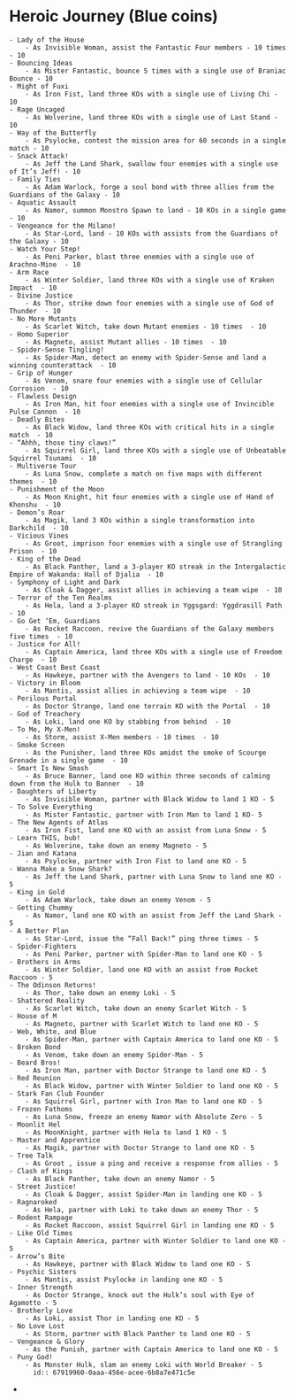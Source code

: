 # Heroic Journey (Blue coins)
	- Lady of the House
		- As Invisible Woman, assist the Fantastic Four members - 10 times - 10
	- Bouncing Ideas
		- As Mister Fantastic, bounce 5 times with a single use of Braniac Bounce - 10
	- Might of Fuxi
		- As Iron Fist, land three KOs with a single use of Living Chi - 10
	- Rage Uncaged
		- As Wolverine, land three KOs with a single use of Last Stand - 10
	- Way of the Butterfly
		- As Psylocke, contest the mission area for 60 seconds in a single match - 10
	- Snack Attack!
		- As Jeff the Land Shark, swallow four enemies with a single use of It’s Jeff! - 10
	- Family Ties
		- As Adam Warlock, forge a soul bond with three allies from the Guardians of the Galaxy - 10
	- Aquatic Assault
		- As Namor, summon Monstro Spawn to land - 10 KOs in a single game - 10
	- Vengeance for the Milano!
		- As Star-Lord, land - 10 KOs with assists from the Guardians of the Galaxy - 10
	- Watch Your Step!
		- As Peni Parker, blast three enemies with a single use of Arachno-Mine  - 10
	- Arm Race
		- As Winter Soldier, land three KOs with a single use of Kraken Impact  - 10
	- Divine Justice
		- As Thor, strike down four enemies with a single use of God of Thunder  - 10
	- No More Mutants
		- As Scarlet Witch, take down Mutant enemies - 10 times  - 10
	- Homo Superior
		- As Magneto, assist Mutant allies - 10 times  - 10
	- Spider-Sense Tingling!
		- As Spider-Man, detect an enemy with Spider-Sense and land a winning counterattack  - 10
	- Grip of Hunger
		- As Venom, snare four enemies with a single use of Cellular Corrosion  - 10
	- Flawless Design
		- As Iron Man, hit four enemies with a single use of Invincible Pulse Cannon  - 10
	- Deadly Bites
		- As Black Widow, land three KOs with critical hits in a single match  - 10
	- “Ahhh, those tiny claws!”
		- As Squirrel Girl, land three KOs with a single use of Unbeatable Squirrel Tsunami  - 10
	- Multiverse Tour
		- As Luna Snow, complete a match on five maps with different themes  - 10
	- Punishment of the Moon
		- As Moon Knight, hit four enemies with a single use of Hand of Khonshu  - 10
	- Demon’s Roar
		- As Magik, land 3 KOs within a single transformation into Darkchild  - 10
	- Vicious Vines
		- As Groot, imprison four enemies with a single use of Strangling Prison  - 10
	- King of the Dead
		- As Black Panther, land a 3-player KO streak in the Intergalactic Empire of Wakanda: Hall of Djalia  - 10
	- Symphony of Light and Dark
		- As Cloak & Dagger, assist allies in achieving a team wipe  - 10
	- Terror of the Ten Realms
		- As Hela, land a 3-player KO streak in Yggsgard: Yggdrasill Path  - 10
	- Go Get ‘Em, Guardians
		- As Rocket Raccoon, revive the Guardians of the Galaxy members five times  - 10
	- Justice for All!
		- As Captain America, land three KOs with a single use of Freedom Charge  - 10
	- West Coast Best Coast
		- As Hawkeye, partner with the Avengers to land - 10 KOs  - 10
	- Victory in Bloom
		- As Mantis, assist allies in achieving a team wipe  - 10
	- Perilous Portal
		- As Doctor Strange, land one terrain KO with the Portal  - 10
	- God of Treachery
		- As Loki, land one KO by stabbing from behind  - 10
	- To Me, My X-Men!
		- As Storm, assist X-Men members - 10 times  - 10
	- Smoke Screen
		- As the Punisher, land three KOs amidst the smoke of Scourge Grenade in a single game  - 10
	- Smart Is New Smash
		- As Bruce Banner, land one KO within three seconds of calming down from the Hulk to Banner  - 10
	- Daughters of Liberty
		- As Invisible Woman, partner with Black Widow to land 1 KO - 5
	- To Solve Everything
		- As Mister Fantastic, partner with Iron Man to land 1 KO- 5
	- The New Agents of Atlas
		- As Iron Fist, land one KO with an assist from Luna Snow - 5
	- Learn THIS, bub!
		- As Wolverine, take down an enemy Magneto - 5
	- Jian and Katana
		- As Psylocke, partner with Iron Fist to land one KO - 5
	- Wanna Make a Snow Shark?
		- As Jeff the Land Shark, partner with Luna Snow to land one KO - 5
	- King in Gold
		- As Adam Warlock, take down an enemy Venom - 5
	- Getting Chummy
		- As Namor, land one KO with an assist from Jeff the Land Shark - 5
	- A Better Plan
		- As Star-Lord, issue the “Fall Back!” ping three times - 5
	- Spider-Fighters
		- As Peni Parker, partner with Spider-Man to land one KO - 5
	- Brothers in Arms
		- As Winter Soldier, land one KO with an assist from Rocket Raccoon - 5
	- The Odinson Returns!
		- As Thor, take down an enemy Loki - 5
	- Shattered Reality
		- As Scarlet Witch, take down an enemy Scarlet Witch - 5
	- House of M
		- As Magneto, partner with Scarlet Witch to land one KO - 5
	- Web, White, and Blue
		- As Spider-Man, partner with Captain America to land one KO - 5
	- Broken Bond
		- As Venom, take down an enemy Spider-Man - 5
	- Beard Bros!
		- As Iron Man, partner with Doctor Strange to land one KO - 5
	- Red Reunion
		- As Black Widow, partner with Winter Soldier to land one KO - 5
	- Stark Fan Club Founder
		- As Squirrel Girl, partner with Iron Man to land one KO - 5
	- Frozen Fathoms
		- As Luna Snow, freeze an enemy Namor with Absolute Zero - 5
	- Moonlit Hel
		- As MoonKnight, partner with Hela to land 1 KO - 5
	- Master and Apprentice
		- As Magik, partner with Doctor Strange to land one KO - 5
	- Tree Talk
		- As Groot , issue a ping and receive a response from allies - 5
	- Clash of Kings
		- As Black Panther, take down an enemy Namor - 5
	- Street Justice!
		- As Cloak & Dagger, assist Spider-Man in landing one KO - 5
	- Ragnaroked
		- As Hela, partner with Loki to take down an enemy Thor - 5
	- Rodent Rampage
		- As Rocket Raccoon, assist Squirrel Girl in landing one KO - 5
	- Like Old Times
		- As Captain America, partner with Winter Soldier to land one KO - 5
	- Arrow’s Bite
		- As Hawkeye, partner with Black Widow to land one KO - 5
	- Psychic Sisters
		- As Mantis, assist Psylocke in landing one KO - 5
	- Inner Strength
		- As Doctor Strange, knock out the Hulk’s soul with Eye of Agamotto - 5
	- Brotherly Love
		- As Loki, assist Thor in landing one KO - 5
	- No Love Lost
		- As Storm, partner with Black Panther to land one KO - 5
	- Vengeance & Glory
		- As the Punish, partner with Captain America to land one KO - 5
	- Puny God!
		- As Monster Hulk, slam an enemy Loki with World Breaker - 5
		  id:: 67919960-0aaa-456e-acee-6b8a7e471c5e
-